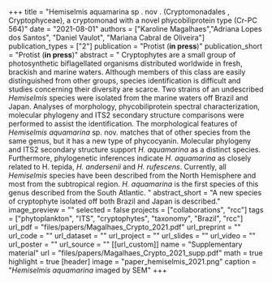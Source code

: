 +++
title = "Hemiselmis aquamarina sp . nov . (Cryptomonadales , Cryptophyceae), a cryptomonad with a novel phycobiliprotein type (Cr-PC 564)"
date = "2021-08-01"
authors = ["Karoline Magalhaes","Adriana Lopes dos Santos",  "Daniel Vaulot", "Mariana Cabral de Oliveira"]
publication_types = ["2"]
publication = "Protist (**in press**)"
publication_short = "Protist (**in press**)"
abstract = " Cryptophytes are a small group of photosynthetic biflagellated organisms distributed worldwide in fresh, brackish and marine waters. Although members of this class are easily distinguished from other groups, species identification is difficult and studies concerning their diversity are scarce. Two strains of an undescribed *Hemiselmis* species were isolated from the marine waters off Brazil and Japan. Analyses of morphology, phycobiliprotein spectral characterization, molecular phylogeny and ITS2 secondary structure comparisons were performed to assist the identification. The morphological features of *Hemiselmis aquamarina* sp. nov. matches that of other species from the same genus, but it has a new type of phycocyanin. Molecular phylogeny and ITS2 secondary structure support *H. aquamarina* as a distinct species. Furthermore, phylogenetic inferences indicate *H. aquamarina* as closely related to H. tepida, *H. andersenii* and *H. rufescens*. Currently, all *Hemiselmis* species have been described from the North Hemisphere and most from the subtropical region. *H. aquamarina* is the first species of this genus described from the South Atlantic. "
abstract_short = "A new species of cryptophyte isolated off both Brazil and Japan is described."
image_preview = ""
selected = false
projects = ["collaborations", "rcc"]
tags = ["phytoplankton", "ITS", "cryptophytes", "taxonomy", "Brazil", "rcc"]
url_pdf = "files/papers/Magalhaes_Crypto_2021.pdf"
url_preprint = ""
url_code = ""
url_dataset = ""
url_project = ""
url_slides = ""
url_video = ""
url_poster = ""
url_source = ""
[[url_custom]]
    name = "Supplementary material"
    url = "files/papers/Magalhaes_Crypto_2021_supp.pdf"
math = true
highlight = true
[header]
image = "paper_hemiselmis_2021.png"
caption = "*Hemiselmis aquamarina* imaged by SEM"
+++
